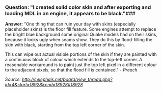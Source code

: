 ### **Question:** "I created solid color skin and after exporting and loading MDL in an engine, it appears to be black."###

**Answer:** "One thing that can ruin your day with skins (especially placeholder skins) is the floor fill feature. Some engines attempt to replace the bright blue background some original Quake models had on their skins, because it looks ugly when seams show. They do this by flood-filling the skin with black, starting from the top left corner of the skin.

This can wipe out actual visible portions of the skin if they are painted with a continuous block of colour which extends to the top-left corner. A reasonable workaround is to paint just the top left pixel in a different colour to the adjacent pixels, so that the flood fill is contained." - *Preach*

*Source: http://celephais.net/board/view_thread.php?id=4&start=18928&end=18928#18928*